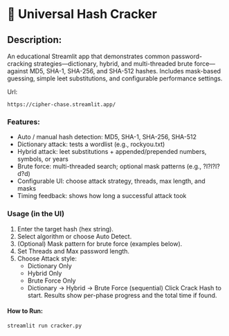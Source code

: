 # 🔐 Universal Hash Cracker

## Description: 
An educational Streamlit app that demonstrates common password-cracking strategies—dictionary, hybrid, and multi-threaded brute force—against MD5, SHA-1, SHA-256, and SHA-512 hashes. Includes mask-based guessing, simple leet substitutions, and configurable performance settings.

Url: 

    https://cipher-chase.streamlit.app/

### Features: 
- Auto / manual hash detection: MD5, SHA-1, SHA-256, SHA-512
- Dictionary attack: tests a wordlist (e.g., rockyou.txt)
- Hybrid attack: leet substitutions + appended/prepended numbers, symbols, or years
- Brute force: multi-threaded search; optional mask patterns (e.g., ?l?l?l?d?d)
- Configurable UI: choose attack strategy, threads, max length, and masks
- Timing feedback: shows how long a successful attack took

### Usage (in the UI)
1. Enter the target hash (hex string).
2. Select algorithm or choose Auto Detect.
3. (Optional) Mask pattern for brute force (examples below).
4. Set Threads and Max password length.
5. Choose Attack style:
    - Dictionary Only
    - Hybrid Only
    - Brute Force Only
    - Dictionary → Hybrid → Brute Force (sequential)
Click Crack Hash to start. Results show per-phase progress and the total time if found.

#### How to Run: 
    streamlit run cracker.py

